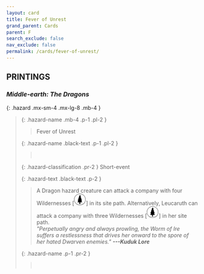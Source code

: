```yaml
---
layout: card
title: Fever of Unrest
grand_parent: Cards
parent: F
search_exclude: false
nav_exclude: false
permalink: /cards/fever-of-unrest/
---
```


## PRINTINGS


### _Middle-earth: The Dragons_

{: .hazard .mx-sm-4 .mx-lg-8 .mb-4 }
> {: .hazard-name .mb-4 .p-1 .pl-2 }
> > <div class="hazard-mp"></div>
> > <div class="card-name">Fever of Unrest</div>
>
> {: .hazard-name .black-text .p-1 .pl-2 }
> > &nbsp;
>
> {: .hazard-classification .pr-2 }
> Short-event
>
> {: .hazard-text .black-text .p-2 }
> > A Dragon hazard creature can attack a company with four Wildernesses \[![](/assets/images/wilderness.svg)] in its site path. Alternatively, Leucaruth can attack a company with three Wildernesses \[![](/assets/images/wilderness.svg)] in her site path. <br>_"Perpetually angry and always prowling, the Worm of Ire suffers a restlessness that drives her onward to the spore of her hated Dwarven enemies."_ ***---&NoBreak;Kuduk Lore*** 
>
> {: .hazard-name .p-1 .pr-2 }
> > <div class="card-shield"></div>
> > <div class="card-corruption">&nbsp;</div>
